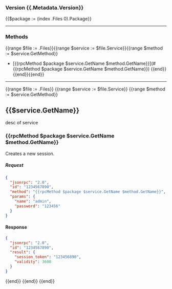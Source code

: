 ### Version {{.Metadata.Version}}

{{$package := (index .Files 0).Package}}

---

### Methods

{{range $file := .Files}}{{range $service := $file.Service}}{{range $method := $service.GetMethod}}
- [{{rpcMethod $package $service.GetName $method.GetName}}](#{{rpcMethod $package $service.GetName $method.GetName}})
{{end}}{{end}}{{end}}

---

{{range $file := .Files}}
{{range $service := $file.Service}}
{{range $method := $service.GetMethod}}

## {{$service.GetName}}
desc of service

<a name="{{rpcMethod $package $service.GetName $method.GetName}}"></a>

### {{rpcMethod $package $service.GetName $method.GetName}}

Creates a new session.

##### Request

```json
{
  "jsonrpc": "2.0",
  "id": "1234567890",
  "method": "{{rpcMethod $package $service.GetName $method.GetName}}",
  "params": {
    "name": "admin",
    "password": "123456"
  }
}
```

#### Response

```json
{
  "jsonrpc": "2.0",
  "id": "1234567890",
  "result": {
    "session_token": "123456890",
    "validity": 3600
  }
}
```
{{end}}
{{end}}
{{end}}